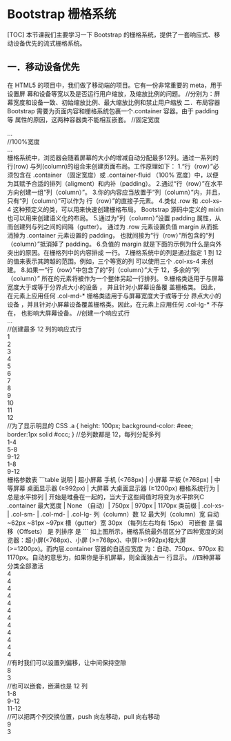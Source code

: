 # Bootstrap 栅格系统
[TOC]
本节课我们主要学习一下 Bootstrap 的栅格系统，提供了一套响应式、移动设备优先的流式栅格系统。
## 一．移动设备优先
在 HTML5 的项目中，我们做了移动端的项目。它有一份非常重要的 meta，用于设置屏
幕和设备等宽以及是否运行用户缩放，及缩放比例的问题。
//分别为：屏幕宽度和设备一致、初始缩放比例、最大缩放比例和禁止用户缩放
<meta name="viewport" content="width=device-width, initial-scale=1,
maximum-scale=1, user-scalable=no">
二．布局容器
Bootstrap 需要为页面内容和栅格系统包裹一个.container 容器。由于 padding 等
属性的原因，这两种容器类不能相互嵌套。
//固定宽度
<div class="container">
...
</div>
//100%宽度
<div class="container-fluid">
...
</div>
栅格系统中，浏览器会随着屏幕的大小的增减自动分配最多12列。通过一系列的行(row)
与列(column)的组合来创建页面布局。工作原理如下：
1.“行（row）”必须包含在 .container （固定宽度）或 .container-fluid （100%
宽度）中，以便为其赋予合适的排列（aligment）和内补（padding）。
2.通过“行（row）”在水平方向创建一组“列（column）”。
3.你的内容应当放置于“列（column）”内，并且，只有“列（column）”可以作为
行（row）”的直接子元素。
4.类似 .row 和 .col-xs-4 这种预定义的类，可以用来快速创建栅格布局。
Bootstrap 源码中定义的 mixin 也可以用来创建语义化的布局。
5.通过为“列（column）”设置 padding 属性，从而创建列与列之间的间隔（gutter）。
通过为 .row 元素设置负值 margin 从而抵消掉为 .container 元素设置的 padding，
也就间接为“行（row）”所包含的“列（column）”抵消掉了 padding。
6.负值的 margin 就是下面的示例为什么是向外突出的原因。在栅格列中的内容排成
一行。
7.栅格系统中的列是通过指定 1 到 12 的值来表示其跨越的范围。例如，三个等宽的列
可以使用三个 .col-xs-4 来创建。
8.如果一“行（row）”中包含了的“列（column）”大于 12，多余的“列（column）”
所在的元素将被作为一个整体另起一行排列。
9.栅格类适用于与屏幕宽度大于或等于分界点大小的设备 ， 并且针对小屏幕设备覆
盖栅格类。 因此，在元素上应用任何 .col-md-* 栅格类适用于与屏幕宽度大于或等于分
界点大小的设备 ，并且针对小屏幕设备覆盖栅格类。因此，在元素上应用任何 .col-lg-*
不存在， 也影响大屏幕设备。
//创建一个响应式行
<div class="container">
<div class="row">
...
</div>
</div>
//创建最多 12 列的响应式行
<div class="container">
<div class="row">
<div class="col-md-1 a">1</div>
<div class="col-md-1 a">2</div>
<div class="col-md-1 a">3</div>
<div class="col-md-1 a">4</div>
<div class="col-md-1 a">5</div>
<div class="col-md-1 a">6</div>
<div class="col-md-1 a">7</div>
<div class="col-md-1 a">8</div>
<div class="col-md-1 a">9</div>
<div class="col-md-1 a">10</div>
<div class="col-md-1 a">11</div>
<div class="col-md-1 a">12</div>
</div>
</div>
//为了显示明显的 CSS
.a {
height: 100px;
background-color: #eee;
border:1px solid #ccc;
}
//总列数都是 12，每列分配多列
<div class="container">
<div class="row">
<div class="col-md-4 a">1-4</div>
<div class="col-md-4 a">5-8</div>
<div class="col-md-4 a">9-12</div>
</div>
<div class="row">
<div class="col-md-8 a">1-8</div>
<div class="col-md-4 a">9-12</div>
</div>
</div>
栅格参数表
```table
说明 | 超小屏幕 手机 (<768px) | 小屏幕 平板 (≥768px) | 中等屏幕 桌面显示器 (≥992px) | 大屏幕 大桌面显示器 (≥1200px)
栅格系统行为 | 总是水平排列 | 开始是堆叠在一起的，当大于这些阈值时将变为水平排列C
.container 最大宽度 |	None （自动）|	750px	| 970px | 1170px
类前缀 |	.col-xs- |	.col-sm- |	.col-md-	| .col-lg-
列（column）数	12
最大列（column）宽	自动	~62px	~81px	~97px
槽（gutter）宽	30px （每列左右均有 15px）
可嵌套	是
偏移（Offsets）	是
列排序	是
```
如上图所示，栅格系统最外层区分了四种宽度的浏览器：超小屏(<768px)、小屏
(>=768px)、中屏(>=992px)和大屏(>=1200px)。而内层.container 容器的自适应宽度
为：自动、750px、970px 和 1170px。自动的意思为，如果你是手机屏幕，则全面独占一
行显示。
//四种屏幕分类全部激活
<div class="container">
<div class="row">
<div class="col-lg-3 col-md-4 col-sm-6 col-xs-12 a">4</div>
<div class="col-lg-3 col-md-4 col-sm-6 col-xs-12 a">4</div>
<div class="col-lg-3 col-md-4 col-sm-6 col-xs-12 a">4</div>
<div class="col-lg-3 col-md-4 col-sm-6 col-xs-12 a">4</div>
<div class="col-lg-3 col-md-4 col-sm-6 col-xs-12 a">4</div>
<div class="col-lg-3 col-md-4 col-sm-6 col-xs-12 a">4</div>
<div class="col-lg-3 col-md-4 col-sm-6 col-xs-12 a">4</div>
<div class="col-lg-3 col-md-4 col-sm-6 col-xs-12 a">4</div>
<div class="col-lg-3 col-md-4 col-sm-6 col-xs-12 a">4</div>
<div class="col-lg-3 col-md-4 col-sm-6 col-xs-12 a">4</div>
<div class="col-lg-3 col-md-4 col-sm-6 col-xs-12 a">4</div>
<div class="col-lg-3 col-md-4 col-sm-6 col-xs-12 a">4</div>
</div>
</div>
//有时我们可以设置列偏移，让中间保持空隙
<div class="container">
<div class="row">
<div class="col-md-8 a">8</div>
<div class="col-md-3 col-md-offset-1 a">3</div>
</div>
</div>
//也可以嵌套，嵌满也是 12 列
<div class="container">
<div class="row">
<div class="col-md-9 a">
<div class="col-md-8 a">1-8</div>
<div class="col-md-4 a">9-12</div>
</div>
<div class="col-md-3 a">
11-12
</div>
</div>
</div>
//可以把两个列交换位置，push 向左移动，pull 向右移动
<div class="container">
<div class="row">
<div class="col-md-9 col-md-push-3 a">9</div>
<div class="col-md-3 col-md-pull-9 a">3</div>
</div>
</div>